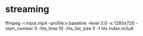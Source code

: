 # streaming

ffmpeg -i input.mp4 -profile:v baseline -level 3.0 -s 1280x720 -start_number 0 -hls_time 10 -hls_list_size 0 -f hls index.m3u8